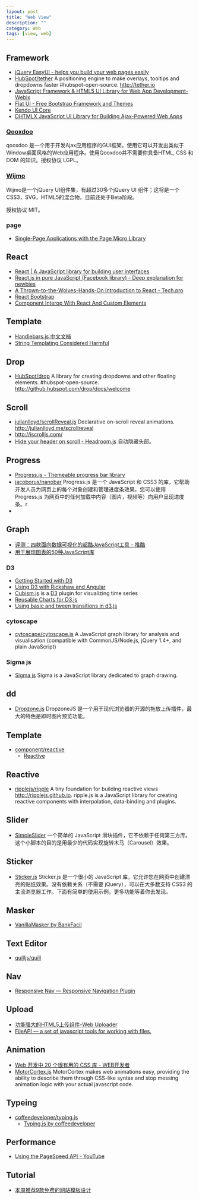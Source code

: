 ```yaml
---
layout: post
title: "Web View"
description: ""
category: Web
tags: [view, web]
--- 
```


## Framework

- [jQuery EasyUI - helps you build your web pages easily](http://www.jeasyui.com/)
- [HubSpot/tether](https://github.com/HubSpot/tether) A positioning engine to make overlays, tooltips and dropdowns faster #hubspot-open-source. <http://tether.io>
- [JavaScript Framework & HTML5 UI Library for Web App Development-Webix](http://webix.com/)
- [Flat UI - Free Bootstrap Framework and Themes](http://designmodo.github.io/Flat-UI/)
- [Kendo UI Core](http://www.telerik.com/kendo-ui/open-source-core)
- [DHTMLX JavaScript UI Library for Building Ajax-Powered Web Apps](http://dhtmlx.com/docs/products/dhtmlxSuite/index.shtml)

### [Qooxdoo](http://qooxdoo.org/)

qooxdoo 是一个用于开发Ajax应用程序的GUI框架，使用它可以开发出类似于Window桌面风格的Web应用程序。使用Qooxdoo并不需要你具备HTML, CSS 和 DOM 的知识。授权协议 LGPL。

<!--more-->

### [Wijmo](http://wijmo.com/)

Wijmo是一个jQuery UI组件集，有超过30多个jQuery UI 组件；这将是一个CSS3，SVG，HTML5的混合物，目前还处于Beta阶段。

授权协议 MIT。

### page

- [Single-Page Applications with the Page Micro Library](http://flippinawesome.org/2014/04/28/single-page-applications-with-the-page-micro-library)

## React

- [React | A JavaScript library for building user interfaces](http://facebook.github.io/react/)
- [React.js in pure JavaScript (Facebook library) - Deep explanation for newbies](http://www.webdesignporto.com/react-js-in-pure-javascript-facebook-library/)
- [A Thrown-to-the-Wolves-Hands-On Introduction to React - Tech.pro](http://tech.pro/blog/2020/a-thrown-to-the-wolves-hands-on-introduction-to-react)
- [React Bootstrap](http://react-bootstrap.github.io)
- [Component Interop With React And Custom Elements](http://addyosmani.com/blog/component-interop-with-react-and-custom-elements)

## Template

- [Handlebars.js 中文文档](http://keenwon.com/992.html)
- [String Templating Considered Harmful](http://flippinawesome.org/2014/03/24/string-templating-considered-harmful/?-templating-considered-harmful)

## Drop

- [HubSpot/drop](https://github.com/HubSpot/drop/) A library for creating dropdowns and other floating elements. #hubspot-open-source. <http://github.hubspot.com/drop/docs/welcome>

## Scroll

- [julianlloyd/scrollReveal.js](https://github.com/julianlloyd/scrollReveal.js) Declarative on-scroll reveal animations. <http://julianlloyd.me/scrollreveal>
- http://iscrolljs.com/
- [Hide your header on scroll - Headroom.js](http://wicky.nillia.ms/headroom.js/) 自动隐藏头部。

## Progress

- [Progress.js - Themeable progress bar library](http://usablica.github.io/progress.js/)
- [jacoborus/nanobar](https://github.com/jacoborus/nanobar) Progress.js 是一个 JavaScript 和 CSS3 的库，它帮助开发人员为网页上的每个对象创建和管理进度条效果。您可以使用 Progress.js 为网页中的任何加载中内容（图片，视频等）向用户呈现进度条。r
- 

## Graph

- [评测：四款面向数据可视化的超酷JavaScript工具 - 推酷](http://www.tuicool.com/articles/fEBNJzF)
- [用于展现图表的50种JavaScript库](http://www.infoq.com/cn/news/2013/01/50-javascript-chart-lib)

### D3

- [Getting Started with D3](http://thinkingonthinking.com/Getting-Started-With-D3/)
- [Using D3 with Rickshaw and Angular](http://tagtree.tv/d3-with-rickshaw-and-angular)
- [Cubism.js](http://square.github.io/cubism/)  is a [D3](http://mbostock.github.com/d3/) plugin for visualizing time series
- [Reusable Charts for D3.js](http://bugzu.github.io/reD3/)
- [Using basic and tween transitions in d3.js](http://4waisenkinder.de/blog/2014/05/11/d3-dot-js-tween-in-detail)

### cytoscape

- [cytoscape/cytoscape.js](https://github.com/cytoscape/cytoscape.js) A JavaScript graph library for analysis and visualisation (compatible with CommonJS/Node.js, jQuery 1.4+, and plain JavaScript)

### Sigma js

- [Sigma js](http://sigmajs.org/) Sigma is a JavaScript library dedicated to graph drawing.

## dd

- [Dropzone.js](http://www.dropzonejs.com/) DropzoneJS 是一个用于现代浏览器的开源的拖放上传插件，最大的特色是即时图片预览功能。

## Template

- [component/reactive](https://github.com/component/reactive)
	- [Reactive](https://github.com/component/reactive)

## Reactive

- [ripplejs/ripple](https://github.com/ripplejs/ripple) A tiny foundation for building reactive views <http://ripplejs.github.io>. ripple.js is a JavaScript library for creating reactive components with interpolation, data-binding and plugins.

## Slider

- [SimpleSlider](http://ruyadorno.github.io/SimpleSlider/) 一个简单的 JavaScript 滑块插件，它不依赖于任何第三方库。这个小脚本的目的是用最少的代码实现旋转木马（Carousel）效果。

## Sticker

- [Sticker.js](http://stickerjs.cmiscm.com/) Sticker.js 是一个很小的 JavaScript 库，它允许您在网页中创建漂亮的贴纸效果。没有依赖关系（不需要 jQuery），可以在大多数支持 CSS3 的主流浏览器工作。下面有简单的使用示例，更多功能等着你去发现。

## Masker

- [VanillaMasker by BankFacil](http://bankfacil.github.io/vanilla-masker)

## Text Editor

- [quilljs/quill](https://github.com/quilljs/quill/)

## Nav

- [Responsive Nav — Responsive Navigation Plugin](http://responsive-nav.com/)

## Upload

- [功能强大的HTML5上传组件-Web Uploader](http://www.shejidaren.com/web-uploader.html)
- [FileAPI — a set of javascript tools for working with files.](http://mailru.github.io/FileAPI/)

## Animation

- [Web 开发中 20 个很有用的 CSS 库 - WEB开发者](http://www.admin10000.com/document/4550.html)
- [MotorCortex.js](http://motorcortexjs.com/) MotorCortex makes web animations easy, providing the ability to describe them through CSS-like syntax and stop messing animation logic with your actual javascript code.

## Typeing

- [coffeedeveloper/typing.js](https://github.com/coffeedeveloper/typing.js)
    - [Typing.js by coffeedeveloper](http://coffeedeveloper.github.io/typing.js/index.html)

## Performance

- [Using the PageSpeed API - YouTube](https://www.youtube.com/watch?v=vPfz2VwIryk&feature=youtu.be)

## Tutorial

- [本周推荐9款免费的网站模板设计](http://www.gbin1.com/tools/websitetemplate/20130405-free-website-templates/)
